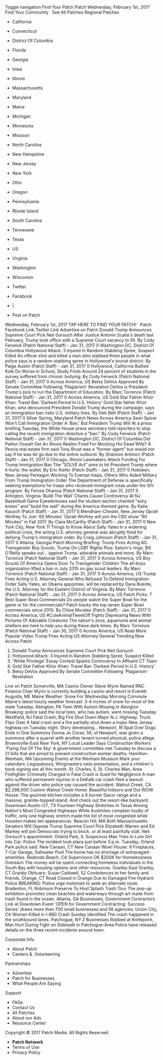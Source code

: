 Toggle navigation Find Your Patch Patch Wednesday, February 1st, 2017 Find Your Community   See All Patches Regional Patches

*   California
*   Connecticut
*   District Of Columbia
*   Florida
*   Georgia
*   Iowa
*   Illinois
*   Massachusetts
*   Maryland
*   Maine
*   Michigan
*   Minnesota
*   Missouri
*   North Carolina
*   New Hampshire
*   New Jersey
*   New York
*   Ohio
*   Oregon
*   Pennsylvania
*   Rhode Island
*   South Carolina
*   Tennessee
*   Texas
*   US
*   Virginia
*   Washington
*   Wisconsin

*   Twitter
*   Facebook
*   |
*   Post on Patch

Wednesday, February 1st, 2017 TAP HERE TO FIND YOUR PATCH!   Patch Facebook Link Twitter Link Advertise on Patch Donald Trump Announces Supreme Court Pick Neil Gorsuch After Justice Antonin Scalia's death last February, Trump took office with a Supreme Court vacancy to fill. By Cody Fenwick (Patch National Staff) - Jan 31, 2017 0 Washington DC, District Of Columbia Hollywood Attack: 3 Injured In Random Stabbing Spree, Suspect Killed An officer shot and killed a man who stabbed three people in what police says is a random stabbing spree in Hollywood's tourist district. By Paige Austin (Patch Staff) - Jan 31, 2017 0 Hollywood, California Bullied Kids Do Worse In School, Study Finds Around 24 percent of students in the survey suffered from chronic bullying. By Cody Fenwick (Patch National Staff) - Jan 31, 2017 0 Across America, US Betsy DeVos Approved By Senate Committee Following 'Plagiarism' Revelation DeVos is President Trump's pick to run the Department of Education. By Marc Torrence (Patch National Staff) - Jan 31, 2017 0 Across America, US Gold Star Father Khizr Khan: Travel Ban 'Darkest Period In U.S. History' Gold Star father Khizr Khan, who denounced President Donald Trump during the campaign, says an immigration ban risks U.S. military lives. By Deb Belt (Patch Staff) - Jan 31, 2017 0 Silver Spring, Maryland Patch News Across America Sean Spicer Won't Call Immigration Order A 'Ban,' But President Trump Will At a press briefing Tuesday, the White House press secretary told reporters to stop calling the recent immigration directive a "ban." By Cody Fenwick (Patch National Staff) - Jan 31, 2017 0 Washington DC, District Of Columbia Did Patton Oswalt Get An Illinois Realtor Fired For Mocking His Dead Wife? A Peoria real estate firm said Tony Brust was a "former agent" but would not say if he was let go due to the online outburst. By Shannon Antinori (Patch Staff) - Jan 31, 2017 0 Chicago, Illinois Lawmakers Attack Funding For Trump Immigration Ban The “SOLVE Act” aims to hit President Trump where it hurts: the wallet. By Eric Kiefer (Patch Staff) - Jan 31, 2017 0 Hoboken, New Jersey Pentagon Working To Exempt Iraqis, Others Who Aided Military From Trump Immigration Order The Department of Defense is specifically seeking exemptions for Iraqis who received immigrant visas under the SIV program. By Feroze Dhanoa (Patch National Staff) - Jan 31, 2017 0 Arlington, Virginia 'Build The Wall' Chants Cause Controversy At NJ Basketball Game Eyewitnesses said the student section chanted "ashy knees" and "build the wall" during the America-themed game. By Katie Kausch (Patch Staff) - Jan 31, 2017 0 Mendham-Chester, New Jersey Oprah Winfrey To Join '60 Minutes' Oprah Winfrey will join the CBS show "60 Minutes" in Fall 2017. By Ciara McCarthy (Patch Staff) - Jan 31, 2017 0 New York City, New York 11 Things to Know About Sally Yates In a widening political crisis, the acting U.S. attorney general was abruptly fired for defying Trump's immigration order. By Craig Johnson (Patch Staff) - Jan 31, 2017 0 Atlanta, Georgia Patch Morning Briefing: Trump Fires Acting AG. Transgender Boy Scouts. Trump On LGBT Rights Plus: Saturn's rings. Bill O'Reilly speaks out... against Trump. adorable animals and more. By Marc Torrence (Patch National Staff) - Jan 31, 2017 0 Across America, US Boy Scouts Of America Opens Door To Transgender Children The all-boys organization lifted a ban in July 2015 on gay scout leaders. By Marc Torrence (Patch National Staff) - Jan 31, 2017 0 Across America, US Trump Fires Acting U.S. Attorney General Who Refused To Defend Immigration Order Sally Yates, an Obama appointee, will be replaced by Dana Boente, the U.S. Attorney for the Eastern District of Virginia. By Marc Torrence (Patch National Staff) - Jan 31, 2017 0 Across America, US Patch Picks: 7 Best Super Bowl Commercials Do people watch the Super Bowl for the game or for the commercials? Patch tracks the top seven Super Bowl commercials since 2010. By Chloe Morales (Patch Staff) - Jan 31, 2017 0 Across America, US #CuteAnimalTweetOff Fights Depressing News With Pictures Of Adorable Creatures The nation's zoos, aquariums and animal shelters are here to help you during these dark times. By Marc Torrence (Patch National Staff) - Jan 30, 2017 0 Across America, US Read More Popular Video Trump Fires Acting US Attorney General Trending Now Across Patch

1.  Donald Trump Announces Supreme Court Pick Neil Gorsuch
2.  Hollywood Attack: 3 Injured In Random Stabbing Spree, Suspect Killed
3.  'White Privilege' Essay Contest Sparks Controversy In Affluent CT Town
4.  Gold Star Father Khizr Khan: Travel Ban 'Darkest Period In U.S. History'
5.  Betsy DeVos Approved By Senate Committee Following 'Plagiarism' Revelation

Live on Patch Somerville, MA Casino Owner Steve Wynn Named RNC Finance Chair Wynn is currently building a casino and resort in Everett. Augusta, ME Maine Weather: Snow For Wednesday Morning Commute Maine's latest hourly weather forecast: 3-4 inches of snow for most of the state Tuesday. Abington, PA Teen With Autism Missing in Abington Breaking: police said the local teen, who has autism, went missing Tuesday. Westfield, NJ Fatal Crash, Big Fire Shut Down Major N.J. Highway. Truck Flips Over ​A fatal crash and a fire partially shut down a major New Jersey highway on Tuesday night. Story developing... Newport, RI Spat Over Dogs Ends in One Summons Donna Jo Corse, 56, of Newport, was given a summons after a quarrel with another tenant turned physical, police allege. Brownsville-East New York, NY Local Leader Says Construction Workers 'Flying Out Of The Sky' A government committee met Tuesday to discuss a 21 bills that are aimed to prevent construction worker deaths. Hamilton-Wenham, MA Upcoming Events at the Wenham Museum Mark your calendars: Legopalooza, Wingmasters owls presentation, and a children's book signing are all this month. St. Charles, IL St. Charles Man, Area Firefighter Criminally Charged in Fatal Crash is Sued for Negligence A man who suffered permanent injuries in a DeKalb car crash filed a lawsuit against the driver who police say caused the accident. Walnut Creek, CA $2,298,000 Custom Walnut Creek Home: Beautiful Indoors and Out WOW House: The gourmet kitchen includes a 6 burner Dacor range and a massive, granite-topped island. And check out the resort-like backyard. Downtown Austin-UT, TX Fourteen Highway Stretches In Texas Among Nation's Most Congested Highways While Austinites complain loudly of traffic, only one highway stretch made the list of most congested while Houston makes ten appearances. Beacon Hill, MA Both Massachusetts Senators Will Oppose Trump Supreme Court Pick Elizabeth Warren and Ed Markey will join Democrats trying to block, or at least painfully stall, Neil Gorsuch's appointment. Orland Park, IL Suspicious Man Tries to Lure Girl into Car: Police The incident took place just before 3 p.m. Tuesday, Orland Park police said. New Canaan, CT New Canaan Wow! House: 9 Fireplaces, 7-Car Garage, Saltwater Pool The home has no shortage of extravagant amenities. Redondo Beach, CA Supervisors OK $200K for Homelessness Outreach The money will be spent connecting homeless individuals in the South Bay with housing options and other resources. Granby-East Granby, CT Granby Obituary: Susan Caldwell, 52 Condolences to her family and friends. Orange, CT Road Closed in Orange Due to Damaged Fire Hydrant: Police BREAKING: Police urge motorists to seek an alternate route. Bradenton, FL Robinson Preserve To Host Splash Trash Tour The pop-up exhibition promotes clean beaches and waterways through art made from trash found in the ocean. Atlanta, GA Businesses, Government Contractors Link at Downtown Event 'OPEN for Government Contracting: Success Series' draws more than 700 small businesses and 56 agencies. Union City, CA Woman Killed in I-880 Crash Sunday Identified The crash happened in the southbound lanes. Patchogue, NY 2 Businesses Robbed at Knifepoint, Man Hurt During Fight on Sidewalk in Patchogue-Area Police have released details on the three recent incidents around town.

Corporate Info

*   About Patch
*   Careers &. Volunteering

Partnerships

*   Advertise
*   Patch for Businesses
*   What People Are Saying

Support

*   FAQs
*   Contact Us
*   All Patches
*   About our Ads
*   Resource Center

Copyright © 2017 Patch Media. All Rights Reserved.

*   **Patch Network**
*   Terms of Use
*   Privacy Policy